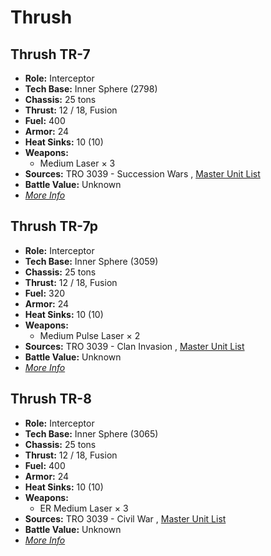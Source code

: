 # Thrush 

## Thrush TR-7 

- **Role:** Interceptor 
- **Tech Base:** Inner Sphere (2798) 
- **Chassis:** 25 tons 
- **Thrust:** 12 / 18, Fusion 
- **Fuel:** 400 
- **Armor:** 24 
- **Heat Sinks:** 10 (10) 
- **Weapons:** 
  - Medium Laser × 3 
- **Sources:** TRO 3039 - Succession Wars , [Master Unit List](http://masterunitlist.info/Unit/Details/3201) 
- **Battle Value:** Unknown 
- [*More Info*](thrush/thrush_tr-7.md) 

## Thrush TR-7p 

- **Role:** Interceptor 
- **Tech Base:** Inner Sphere (3059) 
- **Chassis:** 25 tons 
- **Thrust:** 12 / 18, Fusion 
- **Fuel:** 320 
- **Armor:** 24 
- **Heat Sinks:** 10 (10) 
- **Weapons:** 
  - Medium Pulse Laser × 2 
- **Sources:** TRO 3039 - Clan Invasion , [Master Unit List](http://masterunitlist.info/Unit/Details/3202) 
- **Battle Value:** Unknown 
- [*More Info*](thrush/thrush_tr-7p.md) 

## Thrush TR-8 

- **Role:** Interceptor 
- **Tech Base:** Inner Sphere (3065) 
- **Chassis:** 25 tons 
- **Thrust:** 12 / 18, Fusion 
- **Fuel:** 400 
- **Armor:** 24 
- **Heat Sinks:** 10 (10) 
- **Weapons:** 
  - ER Medium Laser × 3 
- **Sources:** TRO 3039 - Civil War , [Master Unit List](http://masterunitlist.info/Unit/Details/3203) 
- **Battle Value:** Unknown 
- [*More Info*](thrush/thrush_tr-8.md) 

